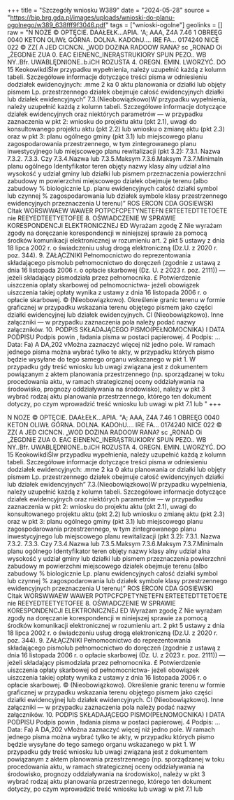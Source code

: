 +++
title = "Szczegóły wniosku W389"
date = "2024-05-28"
source = "https://bip.brg.gda.pl/images/uploads/wnioski-do-planu-ogolnego/w389_638fff9f3046.pdf"
tags = ["wnioski-ogolne"]
geolinks = []
raw = "N NOZE © OPTĘCIE.  DAAŁEŁK...APIA. 'A; AAA, Z4A 7.46 1 OBREĘG 0040 KETON OLIWŁ GÓRNA. DOLNA. KADOhU.... IRE FA... 0174240 NICE 022 © ZZ(  A JED CICNCN. „WOD DOZINA RADOOW RANA? sc „RONAD Oi „ŻEGDNiE ZUA 0. EAC EIENENC_INERĄSTRUKIORY SPUN PEZO.. WB NY..Bfr. UWABLĘDNIONE..b.iCH ROZUSTA 4. OREGN. EMIN. LWORZYĆ. DO 15 KeokowikdiŚlw przypadku wypełnienia, należy uzupełnić każdą z kolumn tabeli. Szczegółowe informacje dotyczące treści pisma w odniesieniu dodziałek ewidencyjnych: .mme 2 ka 0 aktu planowania or działki lub objęty pismem Lp.  przestrzennego działek obejmuje całość ewidencyjnych działki lub działek ewidencyjnych” 7.3.(Nieobowiązkowo)W przypadku wypełnienia, należy uzupełnić każdą z kolumn tabeli. Szczegółowe informacje dotyczące działek ewidencyjnych oraz niektórych parametrów — w przypadku zaznaczenia w pkt 2: wniosku do projektu aktu (pkt 2.1), uwagi do konsultowanego projektu aktu (pkt 2.2) lub wniosku o zmianę aktu (pkt 2.3) oraz w pkt 3: planu ogólnego gminy (pkt 3.1) lub miejscowego planu zagospodarowania przestrzennego, w tym zintegrowanego planu inwestycyjnego lub miejscowego planu rewitalizacji (pkt 3.2): 7.3.1. Nazwa 7.3.2. 7.3.3. Czy 7.3.4.Nazwa lub  7.3.5.Maksym  7.3.6.Maksym  7.3.7.Minimaln planu ogólnego Identyfikator teren objęty nazwy klasy alny udział alna wysokość y udział gminy lub działki lub pismem przeznaczenia powierzchni zabudowy m powierzchni miejscowego działek obejmuje terenu (albo zabudowy % biologicznie Lp. planu ewidencyjnych całość działki symbol lub czynnej % zagospodarowania lub działek symbole klasy przestrzennego ewidencyjnych przeznaczenia U terenu)” ROS ERCON CDA GOSIEWSKI Cltak WORSWWAEW WAWER POTPCFCPETYNETEFN ERTEETEDTTETOETE nie REEYEDTEETYETOFEE 8. OŚWIADCZENIE W SPRAWIE KORESPONDENCJI ELEKTRONICZNEJ ED Wyrażam zgodę Z Nie wyrażam zgody na doręczanie korespondencji w niniejszej sprawie za pomocą środków komunikacji elektronicznej w rozumieniu art. 2 pkt 5 ustawy z dnia 18 lipca 2002 r. o świadczeniu usług drogą elektroniczną (Dz.U. z 2020 r. poz. 344). 9. ZAŁĄCZNIKI  Pełnomocnictwo do reprezentowania składającego pismolub pełnomocnictwo do doręczeń (zgodnie z ustawą z dnia 16 listopada 2006 r. o opłacie skarbowej (Dz. U. z 2023 r. poz. 2111)) — jeżeli składający pismodziała przez pełnomocnika. £ Potwierdzenie uiszczenia opłaty skarbowej od pełnomocnictwa- jeżeli obowiązek uiszczenia takiej opłaty wynika z ustawy z dnia 16 listopada 2006 r. o opłacie skarbowej. ©  (Nieobowiązkowo). Określenie granic terenu w formie graficznej w przypadku wskazania terenu objętego pismem jako części działki ewidencyjnej lub działek ewidencyjnych. Cl  (Nieobowiązkowo). Inne załączniki — w przypadku zaznaczenia pola należy podać nazwy załączników. 10. PODPIS SKŁADAJĄCEGO PISMO(PEŁNOMOCNIKA) I DATA PODPISU Podpis powin , ładania pisma w postaci papierowej. 4 Podpis: ... Data: Fa) A DA,202 vMożna zaznaczyć więcej niż jedno pole. W ramach jednego pisma można wybrać tylko te akty, w przypadku których pismo będzie wysyłane do tego samego organu wskazanego w pkt 1. W przypadku gdy treść wniosku lub uwagi związana jest z dokumentem powiązanym z aktem planowania przestrzennego (np. sporządzanej w toku procedowania aktu, w ramach strategicznej oceny oddziaływania na środowisko, prognozy oddziaływania na środowisko), należy w pkt 3 wybrać rodzaj aktu planowania przestrzennego, którego ten dokument dotyczy, po czym wprowadzić treść wniosku lub uwagi w pkt 7.1 lub "
+++

N NOZE © OPTĘCIE.  DAAŁEŁK...APIA. "A; AAA, Z4A 7.46 1
OBREĘG 0040 KETON OLIWŁ GÓRNA. DOLNA. KADOhU.... IRE FA...
0174240 NICE 022 © ZZ(  A
JED CICNCN. „WOD DOZINA RADOOW RANA? sc „RONAD
Oi „ŻEGDNiE ZUA 0. EAC EIENENC_INERĄSTRUKIORY SPUN
PEZO.. WB NY..Bfr. UWABLĘDNIONE..b.iCH ROZUSTA 4. OREGN. EMIN. LWORZYĆ. DO
15 KeokowikdiŚlw przypadku wypełnienia, należy uzupełnić każdą z kolumn tabeli.
Szczegółowe informacje dotyczące treści pisma w odniesieniu dodziałek ewidencyjnych:
.mme 2 ka 0
aktu planowania or działki lub objęty pismem
Lp.  przestrzennego działek obejmuje całość
ewidencyjnych działki lub działek
ewidencyjnych”
7.3.(Nieobowiązkowo)W przypadku wypełnienia, należy uzupełnić każdą z kolumn tabeli.
Szczegółowe informacje dotyczące działek ewidencyjnych oraz niektórych parametrów — w przypadku
zaznaczenia w pkt 2: wniosku do projektu aktu (pkt 2.1), uwagi do konsultowanego projektu aktu (pkt 2.2)
lub wniosku o zmianę aktu (pkt 2.3) oraz w pkt 3: planu ogólnego gminy (pkt 3.1) lub miejscowego planu
zagospodarowania przestrzennego, w tym zintegrowanego planu inwestycyjnego lub miejscowego planu
rewitalizacji (pkt 3.2):
7.3.1. Nazwa 7.3.2. 7.3.3. Czy 7.3.4.Nazwa lub  7.3.5.Maksym  7.3.6.Maksym  7.3.7.Minimaln
planu ogólnego Identyfikator teren objęty nazwy klasy alny udział alna wysokość y udział
gminy lub działki lub pismem przeznaczenia powierzchni zabudowy m powierzchni
miejscowego działek obejmuje terenu (albo zabudowy % biologicznie
Lp. planu ewidencyjnych całość działki symbol lub czynnej %
zagospodarowania lub działek symbole klasy
przestrzennego ewidencyjnych przeznaczenia
U terenu)”
ROS ERCON CDA GOSIEWSKI Cltak WORSWWAEW WAWER
POTPCFCPETYNETEFN ERTEETEDTTETOETE nie REEYEDTEETYETOFEE
8. OŚWIADCZENIE W SPRAWIE KORESPONDENCJI ELEKTRONICZNEJ
ED Wyrażam zgodę Z Nie wyrażam zgody
na doręczanie korespondencji w niniejszej sprawie za pomocą środków komunikacji elektronicznej
w rozumieniu art. 2 pkt 5 ustawy z dnia 18 lipca 2002 r. o świadczeniu usług drogą elektroniczną (Dz.U.
z 2020 r. poz. 344).
9. ZAŁĄCZNIKI
 Pełnomocnictwo do reprezentowania składającego pismolub pełnomocnictwo do doręczeń (zgodnie z ustawą z dnia 16
listopada 2006 r. o opłacie skarbowej (Dz. U. z 2023 r. poz. 2111)) — jeżeli składający pismodziała przez pełnomocnika.
£ Potwierdzenie uiszczenia opłaty skarbowej od pełnomocnictwa- jeżeli obowiązek uiszczenia takiej opłaty wynika z ustawy z dnia
16 listopada 2006 r. o opłacie skarbowej.
©  (Nieobowiązkowo). Określenie granic terenu w formie graficznej w przypadku wskazania terenu objętego pismem jako części
działki ewidencyjnej lub działek ewidencyjnych.
Cl  (Nieobowiązkowo). Inne załączniki — w przypadku zaznaczenia pola należy podać nazwy załączników.
10. PODPIS SKŁADAJĄCEGO PISMO(PEŁNOMOCNIKA) I DATA PODPISU
Podpis powin , ładania pisma w postaci papierowej. 4
Podpis: ... Data: Fa) A DA,202
vMożna zaznaczyć więcej niż jedno pole. W ramach jednego pisma można wybrać tylko te akty, w przypadku których pismo będzie
wysyłane do tego samego organu wskazanego w pkt 1. W przypadku gdy treść wniosku lub uwagi związana jest z dokumentem
powiązanym z aktem planowania przestrzennego (np. sporządzanej w toku procedowania aktu, w ramach strategicznej oceny
oddziaływania na środowisko, prognozy oddziaływania na środowisko), należy w pkt 3 wybrać rodzaj aktu planowania przestrzennego,
którego ten dokument dotyczy, po czym wprowadzić treść wniosku lub uwagi w pkt 7.1 lub 



